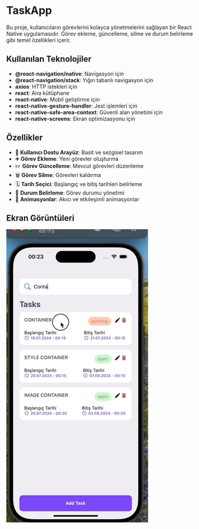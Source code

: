 <h1>TaskApp</h1>

Bu proje, kullanıcıların görevlerini kolayca yönetmelerini sağlayan bir React Native uygulamasıdır. Görev ekleme, güncelleme, silme ve durum belirleme gibi temel özellikleri içerir.

<h2>Kullanılan Teknolojiler</h2>

- **@react-navigation/native**: Navigasyon için
- **@react-navigation/stack**: Yığın tabanlı navigasyon için
- **axios**: HTTP istekleri için
- **react**: Ana kütüphane
- **react-native**: Mobil geliştirme için
- **react-native-gesture-handler**: Jest işlemleri için
- **react-native-safe-area-context**: Güvenli alan yönetimi için
- **react-native-screens**: Ekran optimizasyonu için

<h2>Özellikler</h2>

- 📱 **Kullanıcı Dostu Arayüz**: Basit ve sezgisel tasarım
- ➕ **Görev Ekleme**: Yeni görevler oluşturma
- ✏️ **Görev Güncelleme**: Mevcut görevleri düzenleme
- 🗑️ **Görev Silme**: Görevleri kaldırma
- 🗓️ **Tarih Seçici**: Başlangıç ve bitiş tarihleri belirleme
- 🔄 **Durum Belirleme**: Görev durumu yönetimi
- 🌈 **Animasyonlar**: Akıcı ve etkileşimli animasyonlar

<h2>Ekran Görüntüleri</h2>

![](./src/assets/images/taskapp.gif)
